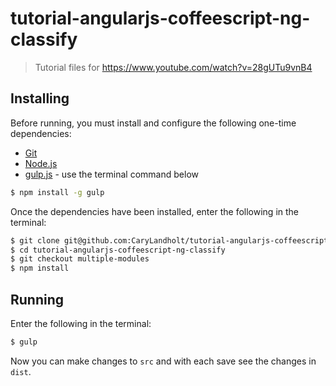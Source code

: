 # tutorial-angularjs-coffeescript-ng-classify
> Tutorial files for https://www.youtube.com/watch?v=28gUTu9vnB4


## Installing
Before running, you must install and configure the following one-time dependencies:

* [Git](http://git-scm.com/)
* [Node.js](http://nodejs.org/)
* [gulp.js](http://gulpjs.com/) - use the terminal command below
```bash
$ npm install -g gulp
```

Once the dependencies have been installed, enter the following in the terminal:
```bash
$ git clone git@github.com:CaryLandholt/tutorial-angularjs-coffeescript-ng-classify.git
$ cd tutorial-angularjs-coffeescript-ng-classify
$ git checkout multiple-modules
$ npm install
```


## Running
Enter the following in the terminal:
```bash
$ gulp
```

Now you can make changes to `src` and with each save see the changes in `dist`.